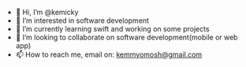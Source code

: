 - 👋 Hi, I’m @kemicky
- 👀 I’m interested in software development
- 🌱 I’m currently learning swift and working on some projects
- 💞️ I’m looking to collaborate on software development(mobile or web app)
- 📫 How to reach me, email on: kemmyomosh@gmail.com

<!---
kemicky/kemicky is a ✨ special ✨ repository because its `README.md` (this file) appears on your GitHub profile.
You can click the Preview link to take a look at your changes.
--->
